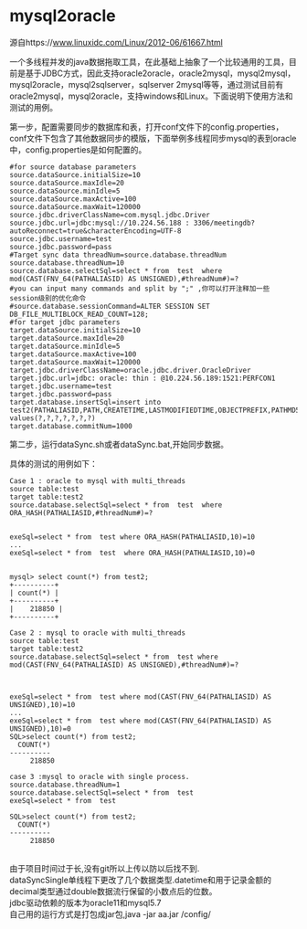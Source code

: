 # mysql2oracle
源自https://www.linuxidc.com/Linux/2012-06/61667.html <br>

一个多线程并发的java数据拖取工具，在此基础上抽象了一个比较通用的工具，目前是基于JDBC方式，因此支持oracle2oracle，oracle2mysql，mysql2mysql，mysql2oracle，mysql2sqlserver，sqlserver 2mysql等等，通过测试目前有oracle2mysql，mysql2oracle，支持windows和Linux。下面说明下使用方法和测试的用例。

第一步，配置需要同步的数据库和表，打开conf文件下的config.properties，conf文件下包含了其他数据同步的模版，下面举例多线程同步mysql的表到oracle中，config.properties是如何配置的。

    #for source database parameters
    source.dataSource.initialSize=10
    source.dataSource.maxIdle=20
    source.dataSource.minIdle=5
    source.dataSource.maxActive=100
    source.dataSource.maxWait=120000
    source.jdbc.driverClassName=com.mysql.jdbc.Driver
    source.jdbc.url=jdbc:mysql://10.224.56.188 : 3306/meetingdb?autoReconnect=true&characterEncoding=UTF-8
    source.jdbc.username=test
    source.jdbc.password=pass
    #Target sync data threadNum=source.database.threadNum 
    source.database.threadNum=10
    source.database.selectSql=select * from  test  where mod(CAST(FNV_64(PATHALIASID) AS UNSIGNED),#threadNum#)=?
    #you can input many commands and split by ";" ,你可以打开注释加一些session级别的优化命令
    #source.database.sessionCommand=ALTER SESSION SET DB_FILE_MULTIBLOCK_READ_COUNT=128;
    #for target jdbc parameters
    target.dataSource.initialSize=10
    target.dataSource.maxIdle=20
    target.dataSource.minIdle=5
    target.dataSource.maxActive=100
    target.dataSource.maxWait=120000
    target.jdbc.driverClassName=oracle.jdbc.driver.OracleDriver
    target.jdbc.url=jdbc: oracle: thin : @10.224.56.189:1521:PERFCON1
    target.jdbc.username=test
    target.jdbc.password=pass
    target.database.insertSql=insert into test2(PATHALIASID,PATH,CREATETIME,LASTMODIFIEDTIME,OBJECTPREFIX,PATHMD5ID,COLLIDESWITH) values(?,?,?,?,?,?,?)
    target.database.commitNum=1000

第二步，运行dataSync.sh或者dataSync.bat,开始同步数据。


具体的测试的用例如下：


    Case 1 : oracle to mysql with multi_threads
    source table:test
    target table:test2
    source.database.selectSql=select * from  test  where ORA_HASH(PATHALIASID,#threadNum#)=?
    
    
    exeSql=select * from  test where ORA_HASH(PATHALIASID,10)=10
    ...
    exeSql=select * from  test  where ORA_HASH(PATHALIASID,10)=0
    
    
    mysql> select count(*) from test2;
    +----------+
    | count(*) |
    +----------+
    |    218850 |
    +----------+
    
    Case 2 : mysql to oracle with multi_threads
    source table:test
    target table:test2
    source.database.selectSql=select * from  test where mod(CAST(FNV_64(PATHALIASID) AS UNSIGNED),#threadNum#)=?
    
     
    
    exeSql=select * from  test where mod(CAST(FNV_64(PATHALIASID) AS UNSIGNED),10)=10
    ...
    exeSql=select * from  test where mod(CAST(FNV_64(PATHALIASID) AS UNSIGNED),10)=0
    SQL>select count(*) from test2;
      COUNT(*)
    ----------
         218850
      
    case 3 :mysql to oracle with single process.
    source.database.threadNum=1
    source.database.selectSql=select * from  test
    exeSql=select * from  test
    
    SQL>select count(*) from test2;
      COUNT(*)
    ----------
         218850

<br>
由于项目时间过于长,没有git所以上传以防以后找不到.   <br>
dataSyncSingle单线程下更改了几个数据类型.datetime和用于记录金额的decimal类型通过double数据流行保留的小数点后的位数。 <br>
jdbc驱动依赖的版本为oracle11和mysql5.7 <br> 
自己用的运行方式是打包成jar包,java -jar aa.jar /config/
